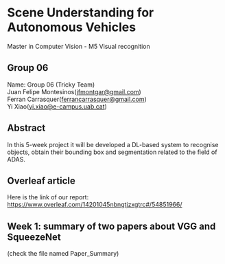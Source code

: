 # Scene Understanding for Autonomous Vehicles
Master in Computer Vision - M5 Visual recognition

## Group 06
Name: Group 06 (Tricky Team)  
Juan Felipe Montesinos(jfmontgar@gmail.com)  
Ferran Carrasquer(ferrancarrasquer@gmail.com)  
Yi Xiao(yi.xiao@e-campus.uab.cat)  

## Abstract   
In this 5-week project it will be developed a DL-based system to recognise objects, obtain their bounding box and segmentation related to the field of ADAS.

## Overleaf article
Here is the link of our report: https://www.overleaf.com/14201045nbngtjzxgtrc#/54851966/

## Week 1: summary of two papers about VGG and SqueezeNet
(check the file named Paper_Summary)
